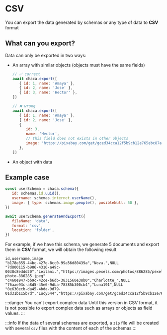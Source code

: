 # CSV

You can export the data generated by schemas or any type of data to **CSV** format

## What can you export?

Data can only be exported in two ways:

-  An array with similar objects (objects must have the same fields)

   ```js
   // ✅ correct
   await chaca.export([
      { id: 1, name: 'Amaya' },
      { id: 2, name: 'Jose' },
      { id: 3, name: 'Hector' },
   ])

   // ❌ wrong
   await chaca.export([
      { id: 1, name: 'Amaya' },
      { id: 2, name: 'Jose' },
      {
         id: 3,
         name: 'Hector',
         // this field does not exists in other objects
         image: 'https://pixabay.com/get/gced34cca12f5b9cb12e765ebc87a3be51118a7437a87d4636caa28a26ae72d433b2554e104ca79735997400b3fa19634c943d6d63cf5b9e7be93b525d459d86e_1280.jpg',
      },
   ])
   ```

-  An object with data

## Example case

```js
const userSchema = chaca.schema({
   id: schemas.id.uuid(),
   username: schemas.internet.userName(),
   image: { type: schemas.image.people(), posibleNull: 50 },
})

await userSchema.generateAndExport({
   filaName: 'data',
   format: 'csv',
   location: 'folder',
})
```

For example, if we have this schema, we generate 5 documents and export them in **CSV** format, we will obtain the following result

```csv
id,username,image
"b178e855-44bc-427e-8cc0-99a56d80439a","Nova.",NULL
"7d800115-b986-4310-a49c-0038c8eddd20","Leilani.","https://images.pexels.com/photos/886285/pexels-photo-886285.jpeg"
"c460e947-bb9c-42ce-b6db-3831560e38b0","Charlotte_",NULL
"76aae93c-a8d5-45e6-9dba-78385b300cb4","Luna191",NULL
"0e630ecb-da45-4bda-9d79-01d31b115b7d","Lucy544","https://pixabay.com/get/gced34cca12f5b9cb12e765ebc87a3be51118a7437a87d4636caa28a26ae72d433b2554e104ca79735997400b3fa19634c943d6d63cf5b9e7be93b525d459d86e_1280.jpg"
```

:::danger You can't export complex data
Until this version in CSV format, it is not possible to export complex data such as arrays or objects as field values.
:::

:::info
If the data of several schemas are exported, a `zip` file will be created with several `csv` files with the content of each of the schemas
:::
